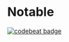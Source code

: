 # Notable
[![codebeat badge](https://codebeat.co/badges/43fb52ed-8b66-4ce1-a492-764d0e59d211)](https://codebeat.co/projects/github-com-albatovk-notable-master)
